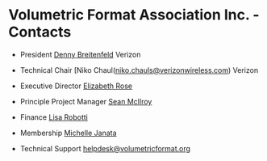 # Volumetric Format Association Inc. - Contacts

- President
[Denny Breitenfeld](denny.breitenfeld2@verizon.com) Verizon

- Technical Chair
[Niko Chaul(niko.chauls@verizonwireless.com) Verizon

- Executive Director
[Elizabeth Rose](elizabeth@standardshub.io)

- Principle Project Manager
[Sean McIlroy](sean@standardshub.io)

- Finance
[Lisa Robotti](lisa@fullspectrumbookkeeping.com)

- Membership
[Michelle Janata](michelle@standardshub.io)

- Technical Support
[helpdesk@volumetricformat.org](Helpdesk)
